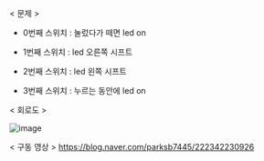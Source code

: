 < 문제 >

- 0번째 스위치 : 눌렀다가 떼면 led on

- 1번째 스위치 : led 오른쪽 시프트

- 2번째 스위치 : led 왼쪽 시프트

- 3번째 스위치 : 누르는 동안에 led on



< 회로도 > 

![image](https://user-images.githubusercontent.com/87634136/174420976-dcea4084-d499-4194-a8f8-ac9ce72dc55e.png)



< 구동 영상 >
https://blog.naver.com/parksb7445/222342230926
